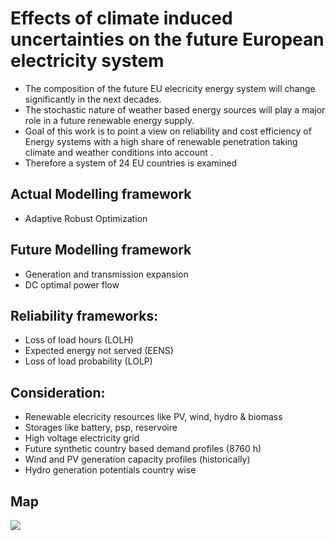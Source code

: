 # Effects of climate induced uncertainties on the future European electricity system

* The composition of the future EU elecricity energy system will change significantly in the next decades.
* The stochastic nature of weather based energy sources will play a major role in a future renewable energy supply. 
* Goal of this work is to point a view on reliability and cost efficiency of Energy systems with a high share of renewable penetration taking climate and weather conditions into account .
* Therefore a system of 24 EU countries is examined 


## Actual Modelling framework
- Adaptive Robust Optimization

## Future Modelling framework
- Generation and transmission expansion
- DC optimal power flow

## Reliability frameworks:
- Loss of load hours (LOLH)
- Expected energy not served (EENS)
- Loss of load probability (LOLP)

## Consideration: 
- Renewable elecricity resources like PV, wind, hydro & biomass
- Storages like battery, psp, reservoire
- High voltage electricity grid
- Future synthetic country based demand profiles (8760 h)
- Wind and PV generation capacity profiles (historically)
- Hydro generation potentials country wise



## Map 
![](https://https://github.com/bernemax/Quant.-Reliability-Energy-Systems/blob/main/Pictures%20and%20Maps/EU_ARO_Map.png)



